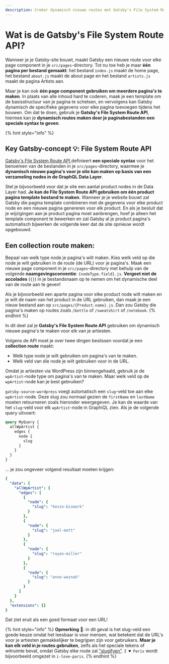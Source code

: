 ```yaml
---
description: Creëer dynamisch nieuwe routes met Gatsby's File System Route API
---
```


# Wat is de Gatsby's File System Route API?

Wanneer je je Gatsby-site bouwt, maakt Gatsby een nieuwe route voor elke page component in je `src/pages`-directory. Tot nu toe heb je maar **één pagina per bestand gemaakt**: het bestand `index.js` maakt de home page, het bestand `about.js` maakt de about page en het bestand `artists.js` maakt de pagina Artists aan.

Maar je kan ook **één page component gebruiken om meerdere pagina's te maken**. In plaats van alle inhoud hard te coderen, maak je een template om de basisstructuur van je pagina te schetsen, en vervolgens kan Gatsby dynamisch de specifieke gegevens voor elke pagina toevoegen tijdens het bouwen. Om dat te doen, gebruik je **Gatsby's File System Route API**, hiermee kan je **dynamisch routes maken door je paginabestanden een speciale syntax te geven**.

{% hint style="info" %}
## Key Gatsby-concept 💡: File System Route API

[Gatsby's File System Route API ](https://www.gatsbyjs.com/docs/reference/routing/file-system-route-api/)definieert **een speciale syntax** voor het benoemen van de bestanden in je `src/pages`-directory, waarmee je **dynamisch nieuwe pagina's voor je site kan maken op basis van een verzameling nodes in de GraphQL Data Layer**.

Stel je bijvoorbeeld voor dat je site een aantal product nodes in de Data Layer had. **Je kan de File System Route API gebruiken om één product pagina template bestand te maken.** Wanneer je je website bouwt zal Gatsby die pagina template combineren met de gegevens voor elke product node en een nieuwe pagina genereren voor elk product. En als je besluit dat je wijzigingen aan je product pagina moet aanbrengen, hoef je alleen het template component te bewerken en zal Gatsby al je product pagina's automatisch bijwerken de volgende keer dat de site opnieuw wordt opgebouwd.

## Een collection route maken:

Bepaal van welk type node je pagina's wilt maken. Kies welk veld op die node je wilt gebruiken in de route \(de URL\) voor je pagina's. Maak een nieuwe page component in je `src/pages`-directory met behulp van de volgende **naamgevingsconventie**: `{nodeType.field}.js`. **Vergeet niet de accolades** \(`{}`\) in je bestandsnaam op te nemen om het dynamische deel van de route aan te geven!

Als je bijvoorbeeld een aparte pagina voor elke product node wilt maken en je wilt de naam van het product in de URL gebruiken, dan maak je een nieuw bestand aan op `src/pages/{Product.name}.js`. Dan zou Gatsby die pagina's maken op routes zoals `/bottle` of `/sweatshirt` of `/notebook`.
{% endhint %}

In dit deel zal je **Gatsby's File System Route API** gebruiken om dynamisch nieuwe pagina's te maken voor elk van je artiesten.

Volgens de API moet je over twee dingen beslissen voordat je een **collection route** maakt:

* Welk type node je wilt gebruiken om pagina's van te maken. 
* Welk veld van die node je wilt gebruiken voor in de URL. 

Omdat je artiesten via WordPress zijn binnengehaald, gebruik je de `wpArtist`-node type om pagina's van te maken. Maar welk veld op de `wpArtist`-node kan je best gebruiken?

`gatsby-source-wordpress` voegt automatisch een `slug`-veld toe aan elke `wpArtist`-node. Deze slug zou normaal gezien de `firstName` en `lastName` moeten retourneren zoals hieronder weergegeven. Je kan de waarde van het `slug`-veld voor elk `wpArtist`-node in GraphiQL zien. Als je de volgende query uitvoert:

```graphql
query MyQuery {
  allWpArtist {
    edges {
      node {
        slug
      }
    }
  }
}
```

... je zou ongeveer volgend resultaat moeten krijgen:

```yaml
{
  "data": {
    "allWpArtist": {
      "edges": [
        {
          "node": {
            "slug": "kevin-bismark"
          }
        },
        {
          "node": {
            "slug": "joel-mott"
          }
        },
        {
          "node": {
            "slug": "rayan-miller"
          }
        },
        {
          "node": {
            "slug": "anne-woznak"
          }
        }
      ]
    }
  },
  "extensions": {}
}
```

Dat ziet eruit als een goed formaat voor een URL!

{% hint style="info" %}
**Opmerking** 📣: in dit geval is het slug-veld een goede keuze omdat het leesbaar is voor mensen, wat betekent dat de URL's voor je artiesten gemakkelijker te begrijpen zijn voor gebruikers. **Maar je kan elk veld in je routes gebruiken**, zelfs als het speciale tekens of witruimte bevat, omdat Gatsby elke route zal ["slugifyen"](https://www.gatsbyjs.com/docs/reference/routing/file-system-route-api/). `I ♥ Paris` wordt bijvoorbeeld omgezet in `i-love-paris`.
{% endhint %}

